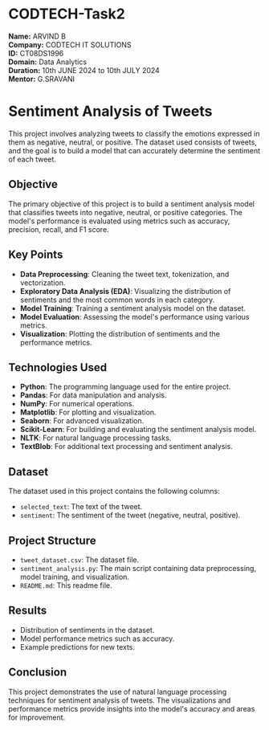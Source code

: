 # CODTECH-Task2

**Name:** ARVIND B  
**Company:** CODTECH IT SOLUTIONS  
**ID:** CT08DS1996  
**Domain:** Data Analytics  
**Duration:** 10th JUNE 2024 to 10th JULY 2024  
**Mentor:** G.SRAVANI  

# Sentiment Analysis of Tweets

This project involves analyzing tweets to classify the emotions expressed in them as negative, neutral, or positive. The dataset used consists of tweets, and the goal is to build a model that can accurately determine the sentiment of each tweet.

## Objective

The primary objective of this project is to build a sentiment analysis model that classifies tweets into negative, neutral, or positive categories. The model's performance is evaluated using metrics such as accuracy, precision, recall, and F1 score.

## Key Points

- **Data Preprocessing**: Cleaning the tweet text, tokenization, and vectorization.
- **Exploratory Data Analysis (EDA)**: Visualizing the distribution of sentiments and the most common words in each category.
- **Model Training**: Training a sentiment analysis model on the dataset.
- **Model Evaluation**: Assessing the model's performance using various metrics.
- **Visualization**: Plotting the distribution of sentiments and the performance metrics.

## Technologies Used

- **Python**: The programming language used for the entire project.
- **Pandas**: For data manipulation and analysis.
- **NumPy**: For numerical operations.
- **Matplotlib**: For plotting and visualization.
- **Seaborn**: For advanced visualization.
- **Scikit-Learn**: For building and evaluating the sentiment analysis model.
- **NLTK**: For natural language processing tasks.
- **TextBlob**: For additional text processing and sentiment analysis.

## Dataset

The dataset used in this project contains the following columns:

- `selected_text`: The text of the tweet.
- `sentiment`: The sentiment of the tweet (negative, neutral, positive).

## Project Structure

- `tweet_dataset.csv`: The dataset file.
- `sentiment_analysis.py`: The main script containing data preprocessing, model training, and visualization.
- `README.md`: This readme file.

## Results

- Distribution of sentiments in the dataset.
- Model performance metrics such as accuracy.
- Example predictions for new texts.

## Conclusion

This project demonstrates the use of natural language processing techniques for sentiment analysis of tweets. The visualizations and performance metrics provide insights into the model's accuracy and areas for improvement.
